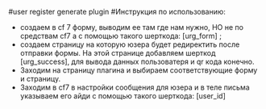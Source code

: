 #user register generate plugin
#Инструкция по использованию:
- создаем в cf 7 форму, выводим ее там где нам нужно, НО не по средствам cf7 а с помощью такого шерткода: [urg_form] ;
- создаем страницу на которую юзера будет редиректить после отправки формы. На этой странице добавляем шерткод [urg_success], для вывода данных пользоватеря и qr кода конечно.
- Заходим на страницу плагина и выбираем соответствующие форму и страницу.
- Заходим в cf7 в настройки сообщения для юзера и в теле письма указываем его айди с помощью такого шерткода: [user_id]